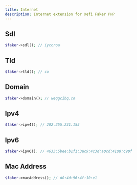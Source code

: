 ```yaml
---
title: Internet
description: Internet extension for Xefi Faker PHP
---
```


## Sdl

```php
$faker->sdl(); // iyccroa
```

## Tld

```php
$faker->tld(); // co
```

## Domain

```php
$faker->domain(); // weqgcibq.co
```

## Ipv4

```php
$faker->ipv4(); // 202.255.231.155
```

## Ipv6

```php
$faker->ipv6(); // 4633:5bee:b1f1:3ac9:4c3d:a0cd:4108:c90f
```

## Mac Address

```php
$faker->macAddress(); // d0:4d:96:4f:10:e1
```
